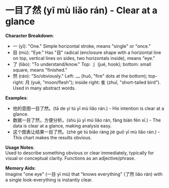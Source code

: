 # **一目了然 (yī mù liǎo rán) - Clear at a glance**

**Character Breakdown**:  
- 一 (yī): "One." Simple horizontal stroke, means "single" or "once."  
- 目 (mù): "Eye." Has "目" radical (enclosure shape with a horizontal line on top, vertical lines on sides, two horizontals inside), means "eye."  
- 了 (liǎo): "To understand/know." Top: 亅 (jué, hook); bottom: small square, means "finished."  
- 然 (rán): "So/obviously." Left: 灬 (huǒ, "fire" dots at the bottom); top-right: 月 (yuè, "moon/flesh"); inside right: 隹 (zhuī, "short-tailed bird"). Used in many abstract words.

**Examples**:  
- 他的意图一目了然。(tā de yì tú yī mù liǎo rán.) - His intention is clear at a glance.  
- 数据一目了然，方便分析。(shù jù yī mù liǎo rán, fāng biàn fēn xī.) - The data is clear at a glance, making analysis easy.  
- 这个图表让结果一目了然。(zhè gè tú biǎo ràng jié guǒ yī mù liǎo rán.) - This chart makes the results obvious.

**Usage Notes**:  
Used to describe something obvious or clear immediately, typically for visual or conceptual clarity. Functions as an adjective/phrase.

**Memory Aids**:  
Imagine "one eye" (一目 yī mù) that "knows everything" (了然 liǎo rán) with a single look-everything is instantly clear.
